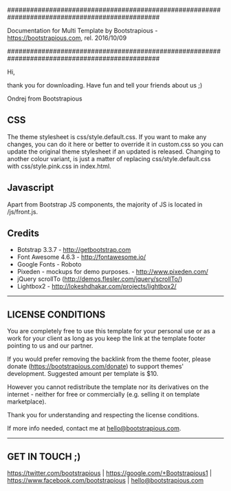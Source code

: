 ################################################################################################

Documentation for Multi Template by Bootstrapious - https://bootstrapious.com, rel. 2016/10/09

################################################################################################

Hi,

thank you for downloading. Have fun and tell your friends about us ;)

Ondrej from Bootstrapious


CSS
----------

The theme stylesheet is css/style.default.css. If you want to make any changes, you can do it here or better to override it in custom.css so you can update the original theme stylesheet if an updated is released. Changing to another colour variant, is just a matter of replacing css/style.default.css with css/style.pink.css in index.html.

Javascript
----------

Apart from Bootstrap JS components, the majority of JS is located in /js/front.js. 

Credits
---------

- Botstrap 3.3.7 - http://getbootstrap.com
- Font Awesome 4.6.3 - http://fontawesome.io/
- Google Fonts - Roboto
- Pixeden - mockups for demo purposes. -  http://www.pixeden.com/
- jQuery scrollTo (http://demos.flesler.com/jquery/scrollTo/)
- Lightbox2 - http://lokeshdhakar.com/projects/lightbox2/


---------------------
 LICENSE CONDITIONS
---------------------

You are completely free to use this template for your personal use or as a work for your client as long as you keep the link at the template footer pointing to us and our partner. 

If you would prefer removing the backlink from the theme footer, please donate (https://bootstrapious.com/donate) to support themes' development. Suggested amount per template is $10.

However you cannot redistribute the template nor its derivatives on the internet - neither for free or commercially (e.g. selling it on template marketplace).

Thank you for understanding and respecting the license conditions.

If more info needed, contact me at hello@bootstrapious.com.

---------------------
 GET IN TOUCH ;)
---------------------

https://twitter.com/bootstrapious | https://google.com/+Bootstrapious1 | https://www.facebook.com/bootstrapious | hello@bootstrapious.com
